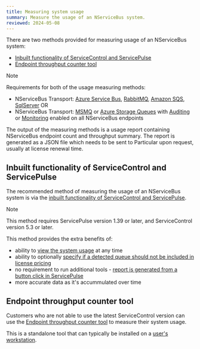 ```yaml
---
title: Measuring system usage
summary: Measure the usage of an NServiceBus system.
reviewed: 2024-05-08
---
```


There are two methods provided for measuring usage of an NServiceBus system:

- [Inbuilt functionality of ServiceControl and ServicePulse](#inbuilt-functionality-of-servicecontrol-and-servicepulse)
- [Endpoint throughput counter tool](#endpoint-throughput-counter-tool)

> [!NOTE]
> Requirements for both of the usage measuring methods:
>
> - NServiceBus Transport: [Azure Service Bus](./../../transports/azure-service-bus), [RabbitMQ](./../../transports/rabbitmq), [Amazon SQS](./../../transports/sqs), [SqlServer](./../../transports/sql) OR
> - NServiceBus Transport: [MSMQ](./../../transports/msmq/) or [Azure Storage Queues](./../../transports/azure-storage-queues/) with [Auditing](./../operations/auditing.md) or [Monitoring](./../../monitoring/metrics) enabled on all NServiceBus endpoints

The output of the measuring methods is a usage report containing NServiceBus endpoint count and throughput summary. The report is generated as a JSON file which needs to be sent to Particular upon request, usually at license renewal time.

## Inbuilt functionality of ServiceControl and ServicePulse

The recommended method of measuring the usage of an NServiceBus system is via the [inbuilt functionality of ServiceControl and ServicePulse](/servicepulse/usage.md).

> [!NOTE]
> This method requires ServicePulse version 1.39 or later, and ServiceControl version 5.3 or later.

This method provides the extra benefits of:

- ability to [view the system usage](/servicepulse/usage.md#viewing-usage-summary) at any time
- ability to optionally [specify if a detected queue should not be included in license pricing](/servicepulse/usage.md#setting-an-endpoint-type)
- no requirement to run additional tools - [report is generated from a button click in ServicePulse](/servicepulse/usage.md#generating-a-usage-report)
- more accurate data as it's accummulated over time

## Endpoint throughput counter tool

Customers who are not able to use the latest ServiceControl version can use the [Endpoint throughput counter tool](throughput-counter-tool.md) to measure their system usage.

This is a standalone tool that can typically be installed on a [user's workstation](faq.md#does-the-tool-need-to-run-on-my-production-server).

